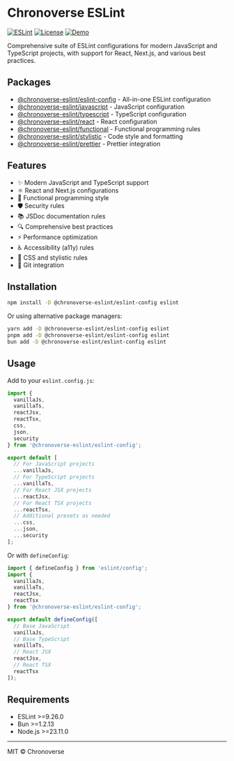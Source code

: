 # Chronoverse ESLint

[![ESLint](https://img.shields.io/badge/ESLint-v9.26.0-4B32C3.svg)](https://eslint.org)
[![License](https://img.shields.io/badge/license-MIT-4B32C3.svg)](LICENSE)
[![Demo](https://img.shields.io/badge/🛠️-Config%20Inspector-4B32C3)](https://gratisvictory.github.io/chronoverse-eslint)

Comprehensive suite of ESLint configurations for modern JavaScript and TypeScript projects, with support for React, Next.js, and various best practices.

## Packages

- [@chronoverse-eslint/eslint-config](https://github.com/gratisvictory/chronoverse-eslint/tree/main/@chronoverse-eslint/eslint-config) - All-in-one ESLint configuration
- [@chronoverse-eslint/javascript](https://github.com/gratisvictory/chronoverse-eslint/tree/main/@chronoverse-eslint/javascript) - JavaScript configuration
- [@chronoverse-eslint/typescript](https://github.com/gratisvictory/chronoverse-eslint/tree/main/@chronoverse-eslint/typescript) - TypeScript configuration
- [@chronoverse-eslint/react](https://github.com/gratisvictory/chronoverse-eslint/tree/main/@chronoverse-eslint/react) - React configuration
- [@chronoverse-eslint/functional](https://github.com/gratisvictory/chronoverse-eslint/tree/main/@chronoverse-eslint/functional) - Functional programming rules
- [@chronoverse-eslint/stylistic](https://github.com/gratisvictory/chronoverse-eslint/tree/main/@chronoverse-eslint/stylistic) - Code style and formatting
- [@chronoverse-eslint/prettier](https://github.com/gratisvictory/chronoverse-eslint/tree/main/@chronoverse-eslint/prettier) - Prettier integration

## Features

- ✨ Modern JavaScript and TypeScript support
- ⚛️ React and Next.js configurations
- 🧩 Functional programming style
- 🛡️ Security rules
- 📚 JSDoc documentation rules
- 🔍 Comprehensive best practices
- ⚡ Performance optimization
- ♿ Accessibility (a11y) rules
- 🎨 CSS and stylistic rules
- 🔄 Git integration

## Installation

```bash
npm install -D @chronoverse-eslint/eslint-config eslint
```

Or using alternative package managers:

```bash
yarn add -D @chronoverse-eslint/eslint-config eslint
pnpm add -D @chronoverse-eslint/eslint-config eslint
bun add -D @chronoverse-eslint/eslint-config eslint
```

## Usage

Add to your `eslint.config.js`:

```javascript
import {
  vanillaJs,
  vanillaTs,
  reactJsx,
  reactTsx,
  css,
  json,
  security
} from '@chronoverse-eslint/eslint-config';

export default [
  // For JavaScript projects
  ...vanillaJs,
  // For TypeScript projects
  ...vanillaTs,
  // For React JSX projects
  ...reactJsx,
  // For React TSX projects
  ...reactTsx,
  // Additional presets as needed
  ...css,
  ...json,
  ...security
];
```

Or with `defineConfig`:

```javascript
import { defineConfig } from 'eslint/config';
import {
  vanillaJs,
  vanillaTs,
  reactJsx,
  reactTsx
} from '@chronoverse-eslint/eslint-config';

export default defineConfig([
  // Base JavaScript
  vanillaJs,
  // Base TypeScript
  vanillaTs,
  // React JSX
  reactJsx,
  // React TSX
  reactTsx
]);
```

## Requirements

- ESLint >=9.26.0
- Bun >=1.2.13
- Node.js >=23.11.0

---

MIT © Chronoverse
